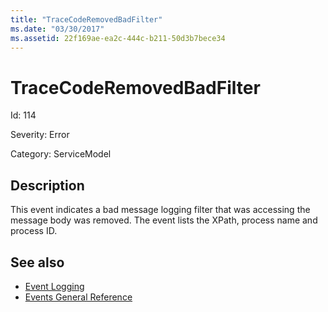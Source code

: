 ```yaml
---
title: "TraceCodeRemovedBadFilter"
ms.date: "03/30/2017"
ms.assetid: 22f169ae-ea2c-444c-b211-50d3b7bece34
---
```

# TraceCodeRemovedBadFilter
Id: 114  
  
 Severity: Error  
  
 Category: ServiceModel  
  
## Description  
 This event indicates a bad message logging filter that was accessing the message body was removed. The event lists the XPath, process name and process ID.  
  
## See also

- [Event Logging](../../../../../docs/framework/wcf/diagnostics/event-logging/index.md)
- [Events General Reference](../../../../../docs/framework/wcf/diagnostics/event-logging/events-general-reference.md)
